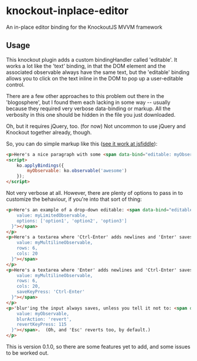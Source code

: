 knockout-inplace-editor
=======================

An in-place editor binding for the KnockoutJS MVVM framework

Usage
------

This knockout plugin adds a custom bindingHandler called 'editable'.  It works a lot like the 'text' binding, in that the DOM element and the associated observable always have the same text, but the 'editable' binding allows you to click on the text inline in the DOM to pop up a user-editable control.

There are a few other approaches to this problem out there in the 'blogosphere', but I found them each lacking in some way -- usually because they required very verbose data-binding or markup.  All the verbosity in this one should be hidden in the file you just downloaded.

Oh, but it requires jQuery, too.  (for now)  Not uncommon to use jQuery and Knockout together already, though.

So, you can do simple markup like this ([see it work at jsfiddle](http://jsfiddle.net/C4PyR/)):

```HTML
<p>Here's a nice paragraph with some <span data-bind="editable: myObservable"></span> user editable text.<p>
<script>
    ko.applyBindings({
        myObservable: ko.observable('awesome')
    });
</script>
```

Not very verbose at all.  However, there are plenty of options to pass in to customize the behaviour, if you're into that sort of thing:

```HTML
<p>Here's an example of a drop-down editable: <span data-bind="editable: {
    value: myLimitedObservable,
    options: ['option1', 'option2', 'option3']
  }"></span>
</p>
<p>Here's a textarea where 'Ctrl-Enter' adds newlines and 'Enter' saves: <span data-bind="editable : {
    value: myMultilineObservable,
    rows: 6,
    cols: 20
  }"></span>
</p>
<p>Here's a textarea where 'Enter' adds newlines and 'Ctrl-Enter' saves: <span data-bind="editable: {
    value: myMultilineObservable,
    rows: 6,
    cols: 20,
    saveKeyPress: 'Ctrl-Enter'
  }"></span>
</p>
<p>'blur'ing the input always saves, unless you tell it not to: <span data-bind="editable: {
    value: myObservable,
    blurAction: 'revert',
    revertKeyPress: 115
  }"></span>.  (Oh, and 'Esc' reverts too, by default.)
</p>
```


This is version 0.1.0, so there are some features yet to add, and some issues to be worked out.
